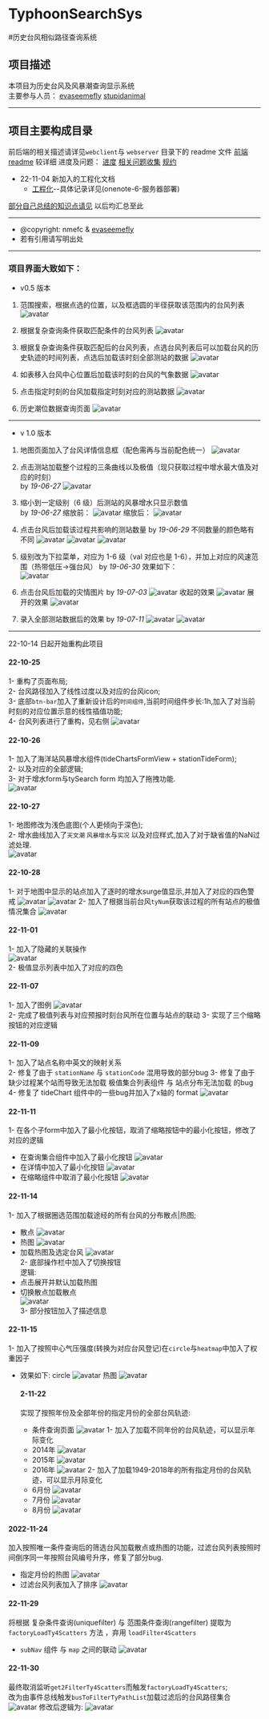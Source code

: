 # TyphoonSearchSys

#历史台风相似路径查询系统

## 项目描述

本项目为历史台风及风暴潮查询显示系统  
主要参与人员：
[evaseemefly](https://github.com/evaseemefly)
[stupidanimal](https://github.com/stupidanimal)

---

## 项目主要构成目录

前后端的相关描述请详见`webclient`与 `webserver` 目录下的 readme 文件
[前端 readme](/webclient/README.md) 较详细
进度及问题：
[进度](/webclient/document/SCHEDULE.md)
[相关问题收集](/webclient/document/ISSUE.md)
[规约](/PROMISE.md)
- 22-11-04 新加入的工程化文档  
  - [工程化](/ENGINEERING.md)--具体记录详见(onenote-6-服务器部署)

[部分自己总结的知识点请见](https://github.com/evaseemefly/CodingBook/blob/417c6fb1860c6b5fd77e8a77da1c45d44f3793da/README.md) 以后均汇总至此

---
* @copyright: nmefc & [evaseemefly](https://github.com/evaseemefly)  
* 若有引用请写明出处

---


### 项目界面大致如下：

- v0.5 版本

1. 范围搜索，根据点选的位置，以及框选圆的半径获取该范围内的台风列表
   ![avatar](/document/img/20190514171719.png)
2. 根据复杂查询条件获取匹配条件的台风列表
   ![avatar](/document/img/20190514172637.png)
3. 根据复杂查询条件获取匹配后的台风列表，点选台风列表后可以加载台风的历史轨迹的时间列表，点选后加载该时刻全部测站的数据
   ![avatar](/document/img/20190514172716.png)

4. 如表移入台风中心位置后加载该时刻的台风的气象数据
   ![avatar](/document/img/20190515105544.png)

5. 点击指定时刻的台风加载指定时刻对应的测站数据
   ![avatar](/document/img/20190522220708.png)

6. 历史潮位数据查询页面
   ![avatar](document/img/WX20190620-213846.png)

---

- v 1.0 版本

1. 地图页面加入了台风详情信息框（配色需再与当前配色统一）
   ![avatar](document/img/WX20190620-213739.png)

2. 点击测站加载整个过程的三条曲线以及极值（现只获取过程中增水最大值及对应的时刻）  
   by _19-06-27_
   ![avatar](document/img/WX20190627-180029.png)

3. 缩小到一定级别（6 级）后测站的风暴增水只显示数值  
    by _19-06-27_
   缩放前：
   ![avatar](document/img/WX20190627-221200.png)
   缩放后：
   ![avatar](document/img/WX20190627-221214.png)

4. 点击台风后加载该过程共影响的测站数量
   by _19-06-29_
   不同数量的颜色略有不同
   ![avatar](document/img/WX20190629-171743.png)
   ![avatar](document/img/WX20190629-171806.png)
   ![avatar](document/img/WX20190629-171819.png)

5) 级别改为下拉菜单，对应为 1-6 级（val 对应也是 1-6），并加上对应的风速范围（热带低压->强台风）
   by _19-06-30_
   效果如下：  
   ![avatar](document/img/WX20190630-114713.png)

6. 点击台风后加载的灾情图片
   by _19-07-03_
   ![avatar](document/img/WX20190703-151902.png)
   收起的效果
   ![avatar](document/img/WX20190703-151933.png)
   展开的效果
   ![avatar](document/img/WX20190703-151942.png)

7. 录入全部测站数据后的效果
   by _19-07-11_
   ![avatar](document/img/WX20190711-192858.png)
   ![avatar](webclient/document/img/WX20190711-192946.png)


----
22-10-14 日起开始重构此项目
#### 22-10-25
1- 重构了页面布局;   
2- 台风路径加入了线性过度以及对应的台风icon;  
3- 底部`btn-bar`加入了重新设计后的`时间组件`,当前时间组件步长:1h,加入了对当前时刻的对应位置示意的线性插值功能;  
4- 台风列表进行了重构，见右侧
![avatar](document/img/WX20221025-150840@2x.png)

#### 22-10-26
1- 加入了海洋站风暴增水组件(tideChartsFormView + stationTideForm);  
2- 以及对应的全部逻辑;  
3- 对于增水form与tySearch form 均加入了拖拽功能.  
![avatar](document/img/QQ20221026-153736@2x.png)

#### 22-10-27 
1- 地图修改为浅色底图(个人更倾向于深色);  
2- 增水曲线加入了`天文潮` `风暴增水`与`实况` 以及对应样式,加入了对于缺省值的NaN过滤处理.  
![avatar](document/img/v2_03.png)

####  22-10-28  
1- 对于地图中显示的站点加入了逐时的增水surge值显示,并加入了对应的四色警戒
![avatar](document/img/v2_04.png)
![avatar](document/img/v2_05.png)
2- 加入了根据当前台风`tyNum`获取该过程的所有站点的极值情况集合
![avatar](document/img/v2_06.png)

#### 22-11-01  
1- 加入了隐藏的关联操作  
![avatar](document/img/v2_08.png)  
2- 极值显示列表中加入了对应的四色  

#### 22-11-07
1- 加入了图例
![avatar](document/img/v2_11.png)  
2- 完成了极值列表与对应预报时刻台风所在位置与站点的联动
3- 实现了三个缩略按钮的对应逻辑

#### 22-11-09  
1- 加入了站点名称中英文的映射关系  
2- 修复了由于 `stationName` 与 `stationCode` 混用导致的部分bug
3- 修复了由于缺少过程某个站而导致无法加载 极值集合列表组件 与 站点分布无法加载 的bug
4- 修复了 tideChart 组件中的一些bug并加入了x轴的 format 
![avatar](document/img/v2_12.png)

#### 22-11-11  
1- 在各个子form中加入了最小化按钮，取消了缩略按钮中的最小化按钮，修改了对应的逻辑
* 在查询集合组件中加入了最小化按钮
![avatar](document/img/v2_13.png)
* 在详情中加入了最小化按钮
![avatar](document/img/v2_14.png)
* 在缩略组件中取消了最小化按钮
![avatar](document/img/v2_15.png)

#### 22-11-14  
1- 加入了根据圈选范围加载途经的所有台风的分布散点|热图;  
* 散点
![avatar](document/img/v2_21.png)
* 热图
![avatar](document/img/v2_20.png)
* 加载热图及选定台风
![avatar](document/img/v2_18.png)  
2- 底部操作栏中加入了切换按钮  
逻辑:  
* 点击展开并默认加载热图
* 切换散点加载散点  
![avatar](document/img/v2_22.png)  
3- 部分按钮加入了描述信息

#### 22-11-15  
1- 加入了按照中心气压强度(转换为对应台风登记)在`circle`与`heatmap`中加入了权重因子
* 效果如下:
  circle
  ![avatar](document/img/v2_23.png) 
  热图
  ![avatar](document/img/v2_24.png)

  #### 2-11-22 
  实现了按照年份及全部年份的指定月份的全部台风轨迹: 
  * 条件查询页面
  ![avatar](document/img/v2_27.png) 
  1- 加入了加载不同年份的台风轨迹，可以显示年际变化
  * 2014年
    ![avatar](document/img/v2_25.png) 
  * 2015年
    ![avatar](document/img/v2_26.png) 
  * 2016年
    ![avatar](document/img/v2_28.png) 
  2- 加入了加载1949-2018年的所有指定月份的台风轨迹，可以显示月际变化
  * 6月份
    ![avatar](document/img/v2_29.png) 
  * 7月份
    ![avatar](document/img/v2_30.png) 
  * 8月份
    ![avatar](document/img/v2_31.png)   

#### 2022-11-24 
加入按照唯一条件查询后的筛选台风加载散点或热图的功能，过滤台风列表按照时间倒序同一年按照台风编号升序，修复了部分bug.
* 指定月份的热图
![avatar](document/img/v2_32.png)
* 过滤台风列表加入了排序
![avatar](document/img/v2_33.png)

#### 22-11-29
将根据 复杂条件查询(uniquefilter) 与 范围条件查询(rangefilter) 提取为 `factoryLoadTy4Scatters` 方法 ，弃用 `loadFilter4Scatters`   
* `subNav` 组件 与 `map` 之间的联动
![avatar](document/img/v2_34.png)

#### 22-11-30
最终取消监听`get2FilterTy4Scatters`而触发`factoryLoadTy4Scatters`;  
改为由事件总线触发`busToFilterTyPathList`加载过滤后的台风路径集合
![avatar](document/img/v2_35.png)
修改后逻辑为:
![avatar](document/img/v2_36.png)